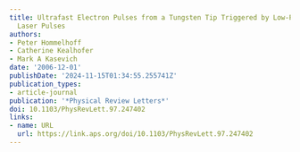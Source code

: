 ```yaml
---
title: Ultrafast Electron Pulses from a Tungsten Tip Triggered by Low-Power Femtosecond
  Laser Pulses
authors:
- Peter Hommelhoff
- Catherine Kealhofer
- Mark A Kasevich
date: '2006-12-01'
publishDate: '2024-11-15T01:34:55.255741Z'
publication_types:
- article-journal
publication: '*Physical Review Letters*'
doi: 10.1103/PhysRevLett.97.247402
links:
- name: URL
  url: https://link.aps.org/doi/10.1103/PhysRevLett.97.247402
---
```


